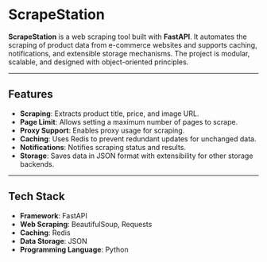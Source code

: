 # ScrapeStation

**ScrapeStation** is a web scraping tool built with **FastAPI**. It automates the scraping of product data from e-commerce websites and supports caching, notifications, and extensible storage mechanisms. The project is modular, scalable, and designed with object-oriented principles.

---

## Features

- **Scraping**: Extracts product title, price, and image URL.
- **Page Limit**: Allows setting a maximum number of pages to scrape.
- **Proxy Support**: Enables proxy usage for scraping.
- **Caching**: Uses Redis to prevent redundant updates for unchanged data.
- **Notifications**: Notifies scraping status and results.
- **Storage**: Saves data in JSON format with extensibility for other storage backends.

---

## Tech Stack

- **Framework**: FastAPI
- **Web Scraping**: BeautifulSoup, Requests
- **Caching**: Redis
- **Data Storage**: JSON
- **Programming Language**: Python